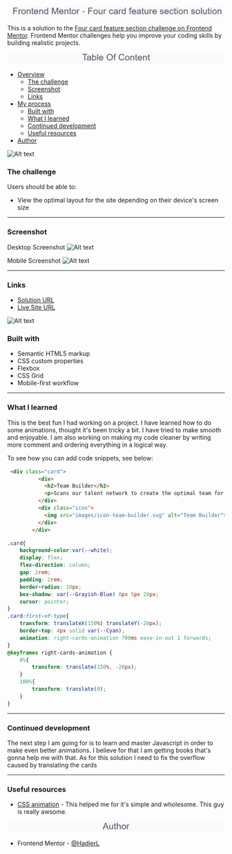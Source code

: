 

![Alt text](./images/_Frontend_Mentor_-_Four_card_feature_section_solution.png)

This is a solution to the [Four card feature section challenge on Frontend Mentor](https://www.frontendmentor.io/challenges/four-card-feature-section-weK1eFYK). Frontend Mentor challenges help you improve your coding skills by building realistic projects. 


![Alt text](./images/Table_Of_Content.png)

- [Overview](#overview)
  - [The challenge](#the-challenge)
  - [Screenshot](#screenshot)
  - [Links](#links)
- [My process](#my-process)
  - [Built with](#built-with)
  - [What I learned](#what-i-learned)
  - [Continued development](#continued-development)
  - [Useful resources](#useful-resources)
- [Author](#author)




![Alt text](../../../../../../C:/Users/aziz2/OneDrive/Bureau/frontend-mentor-four-card-feature/images/Overview.png)
### The challenge

Users should be able to:

- View the optimal layout for the site depending on their device's screen size

___
### Screenshot

Desktop Screenshot
![Alt text](../../../../../../C:/Users/aziz2/OneDrive/Bureau/frontend-mentor-four-card-feature/images/DesktopScreenShot.jpeg)

Mobile Screenshot
![Alt text](../../../../../../C:/Users/aziz2/OneDrive/Bureau/frontend-mentor-four-card-feature/images/MobileScreenshot.jpeg)

___
### Links

-  [Solution URL](https://github.com/HadjerL/frontend-mentor-four-card-feature.git)
-  [Live Site URL](https://frolicking-swan-c6967c.netlify.app/)

![Alt text](../../../../../../C:/Users/aziz2/OneDrive/Bureau/frontend-mentor-four-card-feature/images/My_Process.png)

### Built with

- Semantic HTML5 markup
- CSS custom properties
- Flexbox
- CSS Grid
- Mobile-first workflow
___

### What I learned

This is the best fun I had working on a project. I have learned how to do some animations, thought it's been tricky a bit. I have tried to make smooth and enjoyable. I am also working on making my code cleaner by writing more comment and ordering everything in a logical way.

To see how you can add code snippets, see below:

```html
 <div class="card">
          <div>
            <h2>Team Builder</h2>
            <p>Scans our talent network to create the optimal team for your project</p>
          </div>
          <div class="icon">
            <img src="images/icon-team-builder.svg" alt="Team Builder">
          </div>
        </div>
```
```css
.card{
    background-color:var(--white);
    display: flex;
    flex-direction: column;
    gap: 2rem;
    padding: 2rem;
    border-radius: 10px;
    box-shadow: var(--Grayish-Blue) 0px 5px 20px;
    cursor: pointer;
}
.card:first-of-type{
    transform: translateX(150%) translateY(-20px);
    border-top: 4px solid var(--Cyan);
    animation: right-cards-animation 700ms ease-in-out 1 forwards;
}
@keyframes right-cards-animation {
    0%{
        transform: translate(150%, -20px);
    }
    100%{
        transform: translate(0);
    }
}
```
___
### Continued development

The next step I am going for is to learn and master Javascript in order to make even better animations. I believe for that I am getting books that's gonna help me with that. As for this solution I need to fix the overflow caused by translating the cards

___
### Useful resources

- [CSS animation](https://youtu.be/cfq7u52lvfI) - This helped me for it's simple and wholesome. This guy is really awsome.

![Alt text](./images/Author.png)

- Frontend Mentor - [@HadjerL](https://www.frontendmentor.io/profile/HadjerL)
